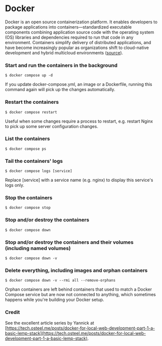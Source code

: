# Docker
Docker is an open source containerization platform. It enables developers to package applications into containers—standardized executable components combining application source code with the operating system (OS) libraries and dependencies required to run that code in any environment. Containers simplify delivery of distributed applications, and have become increasingly popular as organizations shift to cloud-native development and hybrid multicloud environments ([source](https://www.ibm.com/cloud/learn/docker)).

### Start and run the containers in the background
```
$ docker compose up -d
```
If you update docker-compose.yml, an image or a Dockerfile, running this command again will pick up the changes automatically.

### Restart the containers
```
$ docker compose restart
```
Useful when some changes require a process to restart, e.g. restart Nginx to pick up some server configuration changes.

### List the containers
```
$ docker compose ps
```

### Tail the containers' logs
```
$ docker compose logs [service]
```
Replace [service] with a service name (e.g. nginx) to display this service's logs only.

### Stop the containers
```
$ docker compose stop
```

### Stop and/or destroy the containers
```
$ docker compose down
```

### Stop and/or destroy the containers and their volumes (including named volumes)
```
$ docker compose down -v
```

### Delete everything, including images and orphan containers
```
$ docker compose down -v --rmi all --remove-orphans
```
Orphan containers are left behind containers that used to match a Docker Compose service but are now not connected to anything, which sometimes happens while you're building your Docker setup.

### Credit
See the excellent article series by Yannick at [https://tech.osteel.me/posts/docker-for-local-web-development-part-1-a-basic-lemp-stack](https://tech.osteel.me/posts/docker-for-local-web-development-part-1-a-basic-lemp-stack).
